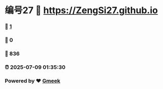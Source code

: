 # 编号27 :link: https://ZengSi27.github.io 
### :page_facing_up: [1](https://ZengSi27.github.io/tag.html) 
### :speech_balloon: 0 
### :hibiscus: 836 
### :alarm_clock: 2025-07-09 01:35:30 
### Powered by :heart: [Gmeek](https://github.com/Meekdai/Gmeek)
